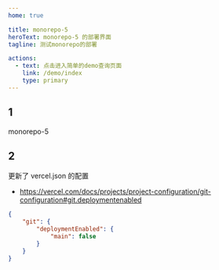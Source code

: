 ```yaml
---
home: true

title: monorepo-5
heroText: monorepo-5 的部署界面
tagline: 测试monorepo的部署

actions:
  - text: 点击进入简单的demo查询页面
    link: /demo/index
    type: primary
---
```


<!-- # actions:
# 	- text:
# 		link: /demo
# 		type: primary -->

## 1

monorepo-5

## 2

更新了 vercel.json 的配置

- https://vercel.com/docs/projects/project-configuration/git-configuration#git.deploymentenabled

```json
{
	"git": {
		"deploymentEnabled": {
			"main": false
		}
	}
}
```

